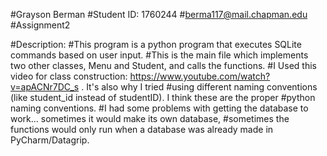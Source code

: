 #Grayson Berman
#Student ID: 1760244
#berma117@mail.chapman.edu
#Assignment2

#Description:
#This program is a python program that executes SQLite commands based on user input.
#This is the main file which implements two other classes, Menu and Student, and calls the functions.
#I Used this video for class construction: https://www.youtube.com/watch?v=apACNr7DC_s . It's also why I tried 
#using different naming conventions (like student_id instead of studentID). I think these are the proper
#python naming conventions.
#I had some problems with getting the database to work... sometimes it would make its own database,
#sometimes the functions would only run when a database was already made in PyCharm/Datagrip.
